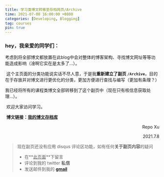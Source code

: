 ```yaml
---
title: 学习类博文转移至存档网页/Archive
time: 2021-07-08 16:00:00 +0800
categories: [Developing, Blogging]
tag: courses
pin: true
---
```


### hey，我亲爱的同学们：

​		考虑到将全部博文都放置在此blog中会对整体的博客架构、寻找博文网址等等功能造成影响（淦啊它实在是太多了...）。

​		这个主页面的分类功能说实话不尽人意，于是我**重新建立了副页 `/Archive`**，目的在于存放并对博文进行更优化的分类，更加方便进行查找与编写（更加有条理？）

​		我已经将所有的课程类博文全部转移到了这个副页中（现在只有核信息获取处理...）。

​		欢迎大家访问学习。

​		**博文链接：[我的博文存档库](https://repo-kristx.github.io/Archive/)**

<p align="right">Repo Xu</p>

<p align="right">2021.7.8</p>

> 现在副页还没有应用 disqus 评论区功能，如有任何**关于副页内容**的疑问
>
> + 在**<u>此页面</u>**下留言
> + 评论到我的 twitter **私信**
> + 发送邮件到我的 [**gmail**](repokristx@gmail.com)
